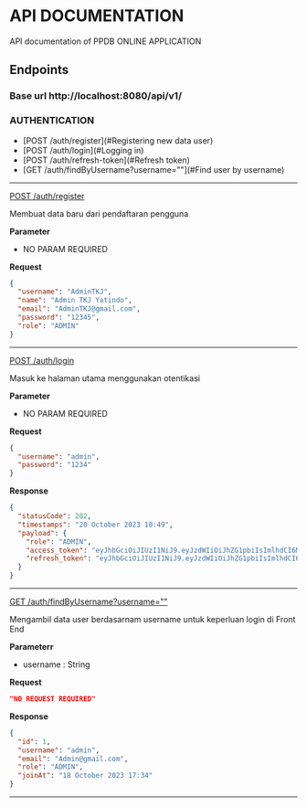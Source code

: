 # API DOCUMENTATION
API documentation of PPDB ONLINE APPLICATION

## Endpoints
### Base url http://localhost:8080/api/v1/

### AUTHENTICATION
- [POST /auth/register](#Registering new data user)
- [POST /auth/login](#Logging in)
- [POST /auth/refresh-token](#Refresh token)
- [GET /auth/findByUsername?username=""](#Find user by username)
---
[POST /auth/register]()

Membuat data baru dari pendaftaran pengguna

**Parameter**
- NO PARAM REQUIRED

**Request**
```json
{
  "username": "AdminTKJ",
  "name": "Admin TKJ Yatindo",
  "email": "AdminTKJ@gmail.com",
  "password": "12345",
  "role": "ADMIN"
}
```
---

[POST /auth/login]()

Masuk ke halaman utama menggunakan otentikasi

**Parameter**
- NO PARAM REQUIRED

**Request**
```json
{
  "username": "admin",
  "password": "1234"
}
```

**Response**
```json
{
  "statusCode": 202,
  "timestamps": "20 October 2023 10:49",
  "payload": {
    "role": "ADMIN",
    "access_token": "eyJhbGciOiJIUzI1NiJ9.eyJzdWIiOiJhZG1pbiIsImlhdCI6MTY5Nzc3Mzc1MSwiZXhwIjoxNjk3ODYwMTUxfQ.BEOBlFsGHCBF90_ASLvX0jIZpOpwX-o0-uNDiKjyCkU",
    "refresh_token": "eyJhbGciOiJIUzI1NiJ9.eyJzdWIiOiJhZG1pbiIsImlhdCI6MTY5Nzc3Mzc1MSwiZXhwIjoxNjk4Mzc4NTUxfQ.U9PrL4lb6PFKmWStvXchw0kw6X7KuVj_fNnlEPCwck4"
  }
}
```
---
[GET /auth/findByUsername?username=""]()

Mengambil data user berdasarnam username untuk keperluan login di Front End

**Parameterr**
- username : String

**Request**
```json
"NO REQUEST REQUIRED"
```

**Response**
```json
{
  "id": 1,
  "username": "admin",
  "email": "Admin@gmail.com",
  "role": "ADMIN",
  "joinAt": "18 October 2023 17:34"
}
```
---
